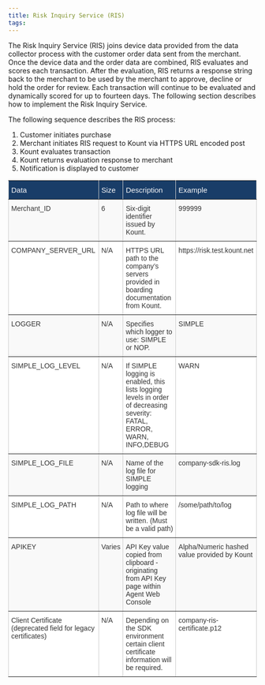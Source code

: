 ```yaml
---
title: Risk Inquiry Service (RIS)
tags:
---
```


The Risk Inquiry Service (RIS) joins device data provided from the data collector process with the customer order data sent from the merchant. Once the device data and the order data are combined, RIS evaluates and scores each transaction. After the evaluation, RIS returns a response string back to the merchant to be used by the merchant to approve, decline or hold the order for review. Each transaction will continue to be evaluated and dynamically scored for up to fourteen days. The following section describes how to implement the Risk Inquiry Service.

The following sequence describes the RIS process:
1.	Customer initiates purchase
2.	Merchant initiates RIS request to Kount via HTTPS URL encoded post
3.	Kount evaluates transaction
4.	Kount returns evaluation response to merchant
5.	Notification is displayed to customer

<style type="text/css">
.tg  {border-collapse:collapse;border-spacing:0;border-color:#ccc;}
.tg td{font-family:Arial, sans-serif;font-size:14px;padding:10px 5px;border-style:solid;border-width:1px;overflow:hidden;word-break:normal;border-color:#ccc;color:#333;background-color:#fff;}
.tg th{font-family:Arial, sans-serif;font-size:14px;font-weight:normal;padding:10px 5px;border-style:solid;border-width:1px;overflow:hidden;word-break:normal;border-color:#ccc;color:#333;background-color:#f0f0f0;}
.tg .tg-8421{font-size:15px;font-family:"Arial Black", Gadget, sans-serif !important;;background-color:#193d68;color:#f9f9f9;border-color:inherit;text-align:left;vertical-align:top}
.tg .tg-btxf{background-color:#f9f9f9;border-color:inherit;text-align:left;vertical-align:top}
.tg .tg-0pky{border-color:inherit;text-align:left;vertical-align:top}
</style>
<table class="tg">
  <tr>
    <th class="tg-8421">﻿Data</th>
    <th class="tg-8421">Size</th>
    <th class="tg-8421">Description</th>
    <th class="tg-8421">Example</th>
  </tr>
  <tr>
    <td class="tg-btxf">Merchant_ID</td>
    <td class="tg-btxf">6</td>
    <td class="tg-btxf">Six-digit identifier issued by Kount.</td>
    <td class="tg-btxf">999999</td>
  </tr>
  <tr>
    <td class="tg-0pky">COMPANY_SERVER_URL</td>
    <td class="tg-0pky">N/A</td>
    <td class="tg-0pky">HTTPS URL path to the company’s servers provided in boarding documentation from Kount.</td>
    <td class="tg-0pky">https://risk.test.kount.net</td>
  </tr>
  <tr>
    <td class="tg-btxf">LOGGER</td>
    <td class="tg-btxf">N/A</td>
    <td class="tg-btxf">Specifies which logger to use: SIMPLE or NOP.</td>
    <td class="tg-btxf">SIMPLE</td>
  </tr>
  <tr>
    <td class="tg-0pky">SIMPLE_LOG_LEVEL</td>
    <td class="tg-0pky">N/A</td>
    <td class="tg-0pky">If SIMPLE logging is enabled, this lists logging levels in order of decreasing severity: FATAL, ERROR, WARN, INFO,DEBUG</td>
    <td class="tg-0pky">WARN</td>
  </tr>
  <tr>
    <td class="tg-btxf">SIMPLE_LOG_FILE</td>
    <td class="tg-btxf">N/A</td>
    <td class="tg-btxf">Name of the log file for SIMPLE logging</td>
    <td class="tg-btxf">company-sdk-ris.log</td>
  </tr>
  <tr>
    <td class="tg-0pky">SIMPLE_LOG_PATH</td>
    <td class="tg-0pky">N/A</td>
    <td class="tg-0pky">Path to where log file will be written. (Must be a valid path)</td>
    <td class="tg-0pky">/some/path/to/log</td>
  </tr>
  <tr>
    <td class="tg-btxf">APIKEY</td>
    <td class="tg-btxf">Varies</td>
    <td class="tg-btxf">API Key value copied from clipboard - originating from API Key page within Agent Web Console</td>
    <td class="tg-btxf">Alpha/Numeric hashed value provided by Kount</td>
  </tr>
  <tr>
    <td class="tg-0pky">Client Certificate (deprecated field for legacy certificates)</td>
    <td class="tg-0pky">N/A</td>
    <td class="tg-0pky">Depending on the SDK environment certain client certificate information will be required.</td>
    <td class="tg-0pky">company-ris- certificate.p12</td>
  </tr>
</table>
